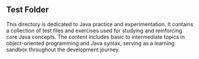 ## Test Folder

This directory is dedicated to Java practice and experimentation. It contains a collection of test files and exercises used for studying and reinforcing core Java concepts. 
The content includes basic to intermediate topics in object-oriented programming and Java syntax, serving as a learning sandbox throughout the development journey.
